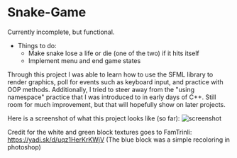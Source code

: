 # Snake-Game 
Currently incomplete, but functional.

- Things to do: 
  - Make snake lose a life or die (one of the two) if it hits itself
  - Implement menu and end game states

  
Through this project I was able to learn how to use the SFML library to render graphics, poll for events such as 
keyboard input, and practice with OOP methods. Additionally, I tried to steer away from the "using namespace" practice
that I was introduced to in early days of C++. Still room for much improvement, but that will hopefully show on
later projects. 

Here is a screenshot of what this project looks like (so far): 
![screenshot](../master/screenshots/snake1.png?raw=true)

Credit for the white and green block textures goes to FamTrinli:
https://yadi.sk/d/uqz1HerKrKWjV
(The blue block was a simple recoloring in photoshop)
